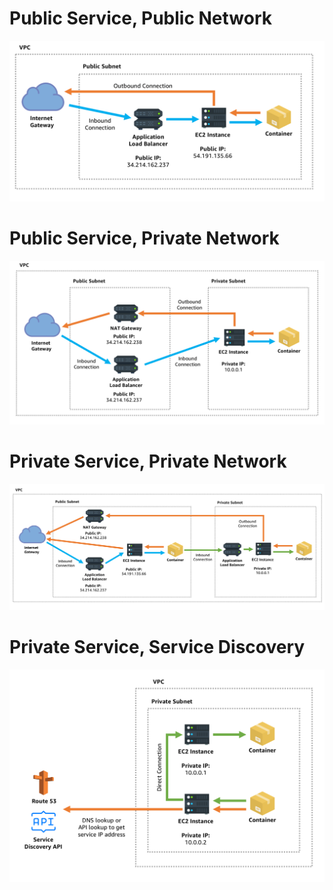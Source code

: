 
# Public Service, Public Network

![](public-subnet-public-lb.png)



# Public Service, Private Network

![](private-subnet-public-lb.png)



# Private Service, Private Network

![](private-subnet-private-lb.png)



# Private Service, Service Discovery

![](private-subnet-private-service-discovery.png)
